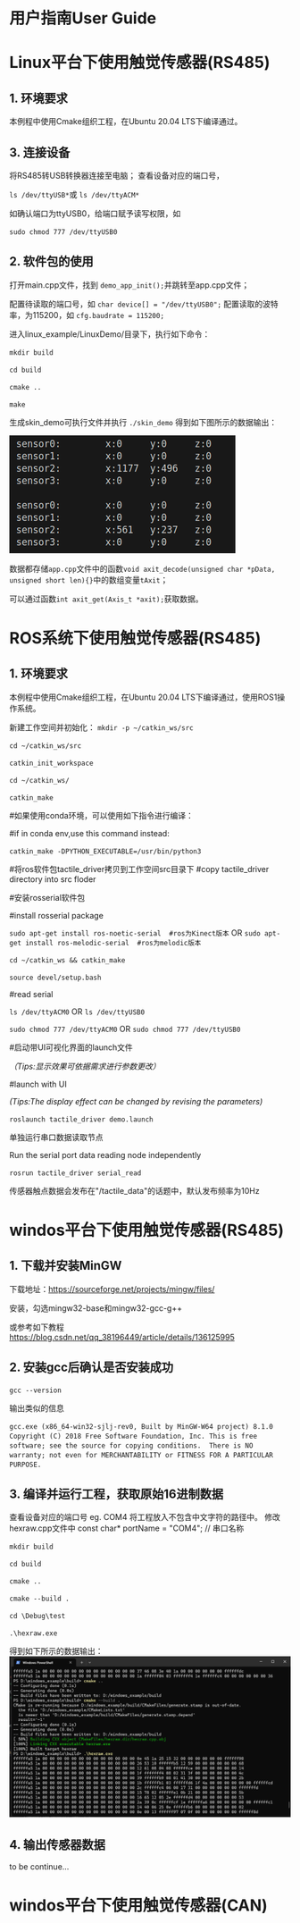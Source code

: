 # 用户指南User Guide
# Linux平台下使用触觉传感器(RS485)
## 1. 环境要求
本例程中使用Cmake组织工程，在Ubuntu 20.04 LTS下编译通过。
## 3. 连接设备
将RS485转USB转换器连接至电脑；
查看设备对应的端口号，

`ls /dev/ttyUSB*`或
`ls /dev/ttyACM*`

如确认端口为ttyUSB0，给端口赋予读写权限，如

`sudo chmod 777 /dev/ttyUSB0`


## 2. 软件包的使用
打开main.cpp文件，找到
`demo_app_init();`并跳转至app.cpp文件；

配置待读取的端口号，如
`char device[] = "/dev/ttyUSB0";`
配置读取的波特率，为115200，如
`cfg.baudrate = 115200;`

进入linux_example/LinuxDemo/目录下，执行如下命令：

`mkdir build`

`cd build`

`cmake ..`

`make`

生成skin_demo可执行文件并执行
`./skin_demo`
得到如下图所示的数据输出：

![linux_example_output](pictures/linux_example_output.png)


数据都存储`app.cpp`文件中的函数`void axit_decode(unsigned char *pData, unsigned short len){}`中的数组变量`tAxit`；

可以通过函数`int axit_get(Axis_t *axit);`获取数据。
# ROS系统下使用触觉传感器(RS485)
## 1. 环境要求
本例程中使用Cmake组织工程，在Ubuntu 20.04 LTS下编译通过，使用ROS1操作系统。


新建工作空间并初始化：
`mkdir -p ~/catkin_ws/src`

`cd ~/catkin_ws/src`

`catkin_init_workspace`

`cd ~/catkin_ws/`

`catkin_make`


#如果使用conda环境，可以使用如下指令进行编译：

#if in conda env,use this command instead:

`catkin_make -DPYTHON_EXECUTABLE=/usr/bin/python3`

#将ros软件包tactile_driver拷贝到工作空间src目录下
#copy tactile_driver directory into src floder

#安装rosserial软件包

#install rosserial package

`sudo apt-get install ros-noetic-serial  #ros为Kinect版本`
OR
`sudo apt-get install ros-melodic-serial  #ros为melodic版本`

`cd ~/catkin_ws && catkin_make`

`source devel/setup.bash`

#read serial

`ls /dev/ttyACM0`
OR
`ls /dev/ttyUSB0`

`sudo chmod 777 /dev/ttyACM0`
OR
`sudo chmod 777 /dev/ttyUSB0`


#启动带UI可视化界面的launch文件

*（Tips:显示效果可依据需求进行参数更改）*

#launch with UI

*(Tips:The display effect can be changed by revising the parameters)*


`roslaunch tactile_driver demo.launch`

单独运行串口数据读取节点

Run the serial port data reading node independently

`rosrun tactile_driver serial_read`

传感器触点数据会发布在"/tactile_data"的话题中，默认发布频率为10Hz

# windos平台下使用触觉传感器(RS485)
## 1. 下载并安装MinGW
下载地址：https://sourceforge.net/projects/mingw/files/

安装，勾选mingw32-base和mingw32-gcc-g++

或参考如下教程
https://blog.csdn.net/qq_38196449/article/details/136125995

## 2. 安装gcc后确认是否安装成功

`gcc --version`

输出类似的信息

`gcc.exe (x86_64-win32-sjlj-rev0, Built by MinGW-W64 project) 8.1.0 Copyright (C) 2018 Free Software Foundation, Inc. This is free software; see the source for copying conditions.  There is NO warranty; not even for MERCHANTABILITY or FITNESS FOR A PARTICULAR PURPOSE.`

## 3. 编译并运行工程，获取原始16进制数据
查看设备对应的端口号 eg. COM4
将工程放入不包含中文字符的路径中。
修改hexraw.cpp文件中 const char* portName = "COM4"; // 串口名称  


`mkdir build`

`cd build`

`cmake ..`

`cmake --build .`

`cd \Debug\test`

`.\hexraw.exe`

得到如下所示的数据输出：
![16进制原始数据](./pictures/hexrawOutput.png)

## 4. 输出传感器数据
to be continue...

# windos平台下使用触觉传感器(CAN)
